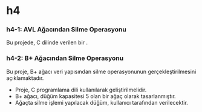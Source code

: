 # h4

<h3>h4-1: AVL Ağacından Silme Operasyonu</h3>
Bu projede, C dilinde verilen bir . </br>


<h3>h4-2: B+ Ağacından Silme Operasyonu </h3>
Bu proje, B+ ağacı veri yapısından silme operasyonunun gerçekleştirilmesini açıklamaktadır.</br>

+ Proje, C programlama dili kullanılarak geliştirilmelidir.
+ B+ ağacı, düğüm kapasitesi 5 olan bir ağaç olarak tasarlanmıştır.
+ Ağaçta silme işlemi yapılacak düğüm, kullanıcı tarafından verilecektir.
